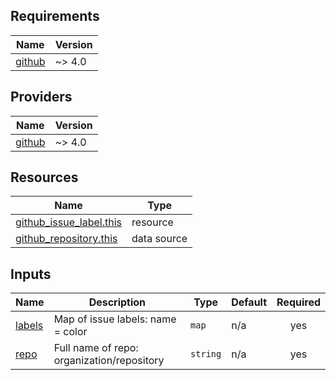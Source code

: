 <!-- BEGIN_TF_DOCS -->
## Requirements

| Name | Version |
|------|---------|
| <a name="requirement_github"></a> [github](#requirement\_github) | ~> 4.0 |

## Providers

| Name | Version |
|------|---------|
| <a name="provider_github"></a> [github](#provider\_github) | ~> 4.0 |

## Resources

| Name | Type |
|------|------|
| [github_issue_label.this](https://registry.terraform.io/providers/integrations/github/latest/docs/resources/issue_label) | resource |
| [github_repository.this](https://registry.terraform.io/providers/integrations/github/latest/docs/data-sources/repository) | data source |

## Inputs

| Name | Description | Type | Default | Required |
|------|-------------|------|---------|:--------:|
| <a name="input_labels"></a> [labels](#input\_labels) | Map of issue labels: name = color | `map` | n/a | yes |
| <a name="input_repo"></a> [repo](#input\_repo) | Full name of repo: organization/repository | `string` | n/a | yes |
<!-- END_TF_DOCS -->
